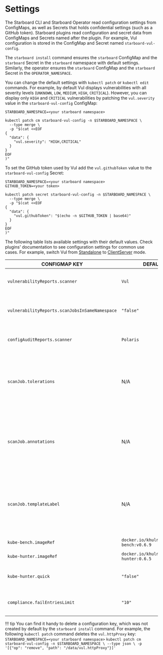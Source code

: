 # Settings

The Starboard CLI and Starboard Operator read configuration settings from ConfigMaps, as well as Secrets that holds
confidential settings (such as a GitHub token). Starboard plugins read configuration and secret data from ConfigMaps
and Secrets named after the plugin. For example, Vul configuration is stored in the ConfigMap and Secret named
`starboard-vul-config`.

The `starboard install` command ensures the `starboard` ConfigMap and the `starboard` Secret in the `starboard`
namespace with default settings. Similarly, the operator ensures the `starboard` ConfigMap and the `starboard` Secret in
the `OPERATOR_NAMESPACE`.

You can change the default settings with `kubectl patch` or `kubectl edit` commands. For example, by default Vul
displays vulnerabilities with all severity levels (`UNKNOWN`, `LOW`, `MEDIUM`, `HIGH`, `CRITICAL`). However, you can
display only `HIGH` and `CRITICAL` vulnerabilities by patching the `vul.severity` value in the `starboard-vul-config`
ConfigMap:

```
STARBOARD_NAMESPACE=<your starboard namespace>
```
```
kubectl patch cm starboard-vul-config -n $STARBOARD_NAMESPACE \
  --type merge \
  -p "$(cat <<EOF
{
  "data": {
    "vul.severity": "HIGH,CRITICAL"
  }
}
EOF
)"
```

To set the GitHub token used by Vul add the `vul.githubToken` value to the `starboard-vul-config` Secret:

```
STARBOARD_NAMESPACE=<your starboard namespace>
GITHUB_TOKEN=<your token>
```
```
kubectl patch secret starboard-vul-config -n $STARBOARD_NAMESPACE \
  --type merge \
  -p "$(cat <<EOF
{
  "data": {
    "vul.githubToken": "$(echo -n $GITHUB_TOKEN | base64)"
  }
}
EOF
)"
```

The following table lists available settings with their default values. Check plugins' documentation to see
configuration settings for common use cases. For example, switch Vul from [Standalone] to [ClientServer] mode.

| CONFIGMAP KEY                                  | DEFAULT                               | DESCRIPTION                                                                                                                                                                                                                         |
|------------------------------------------------|---------------------------------------|-------------------------------------------------------------------------------------------------------------------------------------------------------------------------------------------------------------------------------------|
| `vulnerabilityReports.scanner`                 | `Vul`                               | The name of the plugin that generates vulnerability reports. Either `Vul` or `KhulnaSoft`.                                                                                                                                              |
| `vulnerabilityReports.scanJobsInSameNamespace` | `"false"`                             | Whether to run vulnerability scan jobs in same namespace of workload. Set `"true"` to enable.                                                                                                                                       |
| `configAuditReports.scanner`                   | `Polaris`                             | The name of the plugin that generates config audit reports. Either `Polaris` or `Conftest`.                                                                                                                                         |
| `scanJob.tolerations`                          | N/A                                   | JSON representation of the [tolerations] to be applied to the scanner pods so that they can run on nodes with matching taints. Example: `'[{"key":"key1", "operator":"Equal", "value":"value1", "effect":"NoSchedule"}]'`           |
| `scanJob.annotations`                          | N/A                                   | One-line comma-separated representation of the annotations which the user wants the scanner pods to be annotated with. Example: `foo=bar,env=stage` will annotate the scanner pods with the annotations `foo: bar` and `env: stage` |
| `scanJob.templateLabel`                        | N/A                                   | One-line comma-separated representation of the template labels which the user wants the scanner pods to be labeled with. Example: `foo=bar,env=stage` will labeled the scanner pods with the labels `foo: bar` and `env: stage`     |
| `kube-bench.imageRef`                          | `docker.io/khulnasoft/kube-bench:v0.6.9` | kube-bench image reference                                                                                                                                                                                                          |
| `kube-hunter.imageRef`                         | `docker.io/khulnasoft/kube-hunter:0.6.5` | kube-hunter image reference                                                                                                                                                                                                         |
| `kube-hunter.quick`                            | `"false"`                             | Whether to use kube-hunter's "quick" scanning mode (subnet 24). Set to `"true"` to enable.                                                                                                                                          |
| `compliance.failEntriesLimit`                  | `"10"`                                | Limit the number of fail entries per control check in the cluster compliance detail report.                                                                                                                                         |

!!! tip
    You can find it handy to delete a configuration key, which was not created by default by the `starboard install`
    command. For example, the following `kubectl patch` command deletes the `vul.httpProxy` key:
    ```
    STARBOARD_NAMESPACE=<your starboard namespace>
    ```
    ```
    kubectl patch cm starboard-vul-config -n $STARBOARD_NAMESPACE \
      --type json \
      -p '[{"op": "remove", "path": "/data/vul.httpProxy"}]'
    ```

[Standalone]: ./vulnerability-scanning/vul.md#standalone
[ClientServer]: ./vulnerability-scanning/vul.md#clientserver
[tolerations]: https://kubernetes.io/docs/concepts/scheduling-eviction/taint-and-toleration
